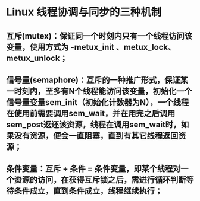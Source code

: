 # Linux 线程协调与同步的三种机制
## 互斥(mutex)：保证同一个时刻内只有一个线程访问该变量，使用方式为 -metux_init 、metux_lock、metux_unlock；
## 信号量(semaphore)：互斥的一种推广形式，保证某一时刻内，至多有N个线程能访问该变量，初始化一个信号量变量sem_init（初始化计数器为N），一个线程在使用前需要调用sem_wait，并在用完之后调用sem_post返还该资源，线程在调用sem_wait时，如果没有资源，便会一直阻塞，直到有其它线程返回资源；
## 条件变量：互斥 + 条件 = 条件变量，即某个线程对一个资源的访问，在获得互斥锁之后，需进行循环判断等待条件成立，直到条件成立，线程继续执行；

